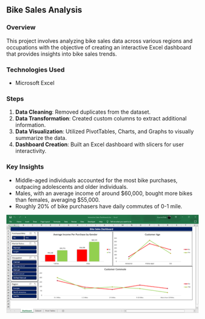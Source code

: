 ## Bike Sales Analysis

### Overview
This project involves analyzing bike sales data across various regions and occupations with the objective of creating an interactive Excel dashboard that provides insights into bike sales trends.

### **Technologies Used**
- Microsoft Excel

### Steps
1. **Data Cleaning**: Removed duplicates from the dataset.
2. **Data Transformation**: Created custom columns to extract additional information.
3. **Data Visualization**: Utilized PivotTables, Charts, and Graphs to visually summarize the data.
4. **Dashboard Creation**: Built an Excel dashboard with slicers for user interactivity.

### Key Insights
- Middle-aged individuals accounted for the most bike purchases, outpacing adolescents and older individuals.
- Males, with an average income of around $60,000, bought more bikes than females, averaging $55,000.
- Roughly 20% of bike purchasers have daily commutes of 0-1 mile.

![Image alt text](https://github.com/aravindbc/Data-Analysis-Projects/blob/d3ce7005f2a066d8bc1f8052e4fd07f4a1ac93c1/Bike%20Sales%20Analysis/Bike_Sales_Dashboard.png)
